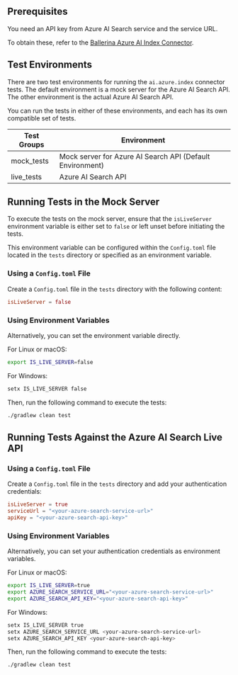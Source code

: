 ## Prerequisites

You need an API key from Azure AI Search service and the service URL.

To obtain these, refer to the [Ballerina Azure AI Index Connector](https://github.com/ballerina-platform/module-ballerinax-ai.azure.index/blob/main/ballerina/Module.md).

## Test Environments

There are two test environments for running the `ai.azure.index` connector tests. The default environment is a mock server for the Azure AI Search API. The other environment is the actual Azure AI Search API.

You can run the tests in either of these environments, and each has its own compatible set of tests.

| Test Groups | Environment                                              |
|-------------|----------------------------------------------------------|
| mock_tests  | Mock server for Azure AI Search API (Default Environment) |
| live_tests  | Azure AI Search API                                       |

## Running Tests in the Mock Server

To execute the tests on the mock server, ensure that the `isLiveServer` environment variable is either set to `false` or left unset before initiating the tests.

This environment variable can be configured within the `Config.toml` file located in the `tests` directory or specified as an environment variable.

### Using a `Config.toml` File

Create a `Config.toml` file in the `tests` directory with the following content:

```toml
isLiveServer = false
```

### Using Environment Variables

Alternatively, you can set the environment variable directly.

For Linux or macOS:

```bash
export IS_LIVE_SERVER=false
```

For Windows:

```bash
setx IS_LIVE_SERVER false
```

Then, run the following command to execute the tests:

```bash
./gradlew clean test
```

## Running Tests Against the Azure AI Search Live API

### Using a `Config.toml` File

Create a `Config.toml` file in the `tests` directory and add your authentication credentials:

```toml
isLiveServer = true
serviceUrl = "<your-azure-search-service-url>"
apiKey = "<your-azure-search-api-key>"
```

### Using Environment Variables

Alternatively, you can set your authentication credentials as environment variables.

For Linux or macOS:

```bash
export IS_LIVE_SERVER=true
export AZURE_SEARCH_SERVICE_URL="<your-azure-search-service-url>"
export AZURE_SEARCH_API_KEY="<your-azure-search-api-key>"
```

For Windows:

```bash
setx IS_LIVE_SERVER true
setx AZURE_SEARCH_SERVICE_URL <your-azure-search-service-url>
setx AZURE_SEARCH_API_KEY <your-azure-search-api-key>
```

Then, run the following command to execute the tests:

```bash
./gradlew clean test
```
